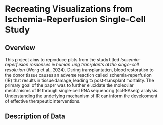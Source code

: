 # Recreating Visualizations from Ischemia-Reperfusion Single-Cell Study
## Overview
This project aims to reproduce plots from the study titled _Ischemia-reperfusion responses in human lung transplants at the single-cell resolution_ (Wong et al., 2024). During transplantation, blood restoration to the donor tissue causes an adverse reaction called ischemia-reperfusion (IR) that results in tissue damage, leading to post-transplant mortality. The primary goal of the paper was to further elucidate the molecular mechanisms of IR through single-cell RNA sequencing (scRNAseq) analysis. Understanding the underlying mechanism of IR can inform the development of effective therapeutic interventions. 

## Description of Data
